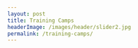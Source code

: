 ```yaml
---
layout: post
title: Training Camps
headerImage: /images/header/slider2.jpg
permalink: /training-camps/
---
```


